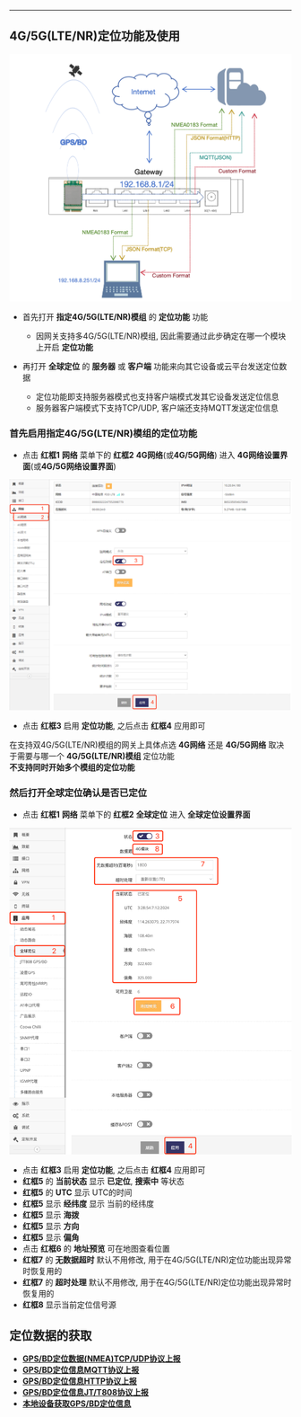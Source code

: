 ***


## 4G/5G(LTE/NR)定位功能及使用

![avatar](./lte_gnss.jpg)   


- 首先打开 **指定4G/5G(LTE/NR)模组** 的 **定位功能** 功能   
    - 因网关支持多4G/5G(LTE/NR)模组, 因此需要通过此步确定在哪一个模块上开启 **定位功能**   

- 再打开 **全球定位** 的 **服务器** 或 **客户端** 功能来向其它设备或云平台发送定位数据   
    - 定位功能即支持服务器模式也支持客户端模式发其它设备发送定位信息
    - 服务器客户端模式下支持TCP/UDP, 客户端还支持MQTT发送定位信息     

### 首先启用指定4G/5G(LTE/NR)模组的定位功能

- 点击 **红框1** **网络** 菜单下的 **红框2** **4G网络**(或**4G/5G网络**) 进入 **4G网络设置界面**(或**4G/5G网络设置界面**)

![avatar](./lte_gnss_on_cn.jpg) 

- 点击 **红框3** 启用 **定位功能**, 之后点击 **红框4** 应用即可

在支持双4G/5G(LTE/NR)模组的网关上具体点选 **4G网络** 还是 **4G/5G网络** 取决于需要与哪一个 **4G/5G(LTE/NR)模组** 定位功能   
**不支持同时开始多个模组的定位功能**    

### 然后打开全球定位确认是否已定位    

- 点击 **红框1** **网络** 菜单下的 **红框2** **全球定位** 进入 **全球定位设置界面**     

![avatar](./lte_gnss_status_cn.jpg)   

- 点击 **红框3** 启用 **定位功能**, 之后点击 **红框4** 应用即可   
- **红框5** 的 **当前状态** 显示 **已定位**, **搜索中** 等状态   
- **红框5** 的 **UTC** 显示 UTC的时间   
- **红框5** 显示 **经纬度** 显示 当前的经纬度  
- **红框5** 显示 **海拨**   
- **红框5** 显示 **方向**   
- **红框5** 显示 **偏角**   
- 点击 **红框6** 的 **地址预览** 可在地图查看位置    
- **红框7** 的 **无数据超时** 默认不用修改, 用于在4G/5G(LTE/NR)定位功能出现异常时恢复用的   
- **红框7** 的 **超时处理** 默认不用修改, 用于在4G/5G(LTE/NR)定位功能出现异常时恢复用的   
- **红框8** 显示当前定位信号源   


## 定位数据的获取   

- **[GPS/BD定位数据(NMEA)TCP/UDP协议上报](./gnss/gnss_tcpudp_cn.md)**   
- **[GPS/BD定位信息MQTT协议上报](./gnss/gnss_mqtt_cn.md)**   
- **[GPS/BD定位信息HTTP协议上报](./gnss/gnss_http_cn.md)**   
- **[GPS/BD定位信息JT/T808协议上报](./gnss/gnss_jt808_cn.md)**   
- **[本地设备获取GPS/BD定位信息](./gnss/gnss_tcpjson_setup.md)**   
